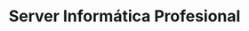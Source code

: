 ---
title: "Server Informática Profesional"
url: /benidorm/server-informatica-profesional/
shop: ordenador
---